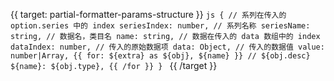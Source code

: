 {{ target: partial-formatter-params-structure }}
    ```js
    {
        // 系列在传入的 option.series 中的 index
        seriesIndex: number,
        // 系列名称
        seriesName: string,
        // 数据名，类目名
        name: string,
        // 数据在传入的 data 数组中的 index
        dataIndex: number,
        // 传入的原始数据项
        data: Object,
        // 传入的数据值
        value: number|Array,
    {{ for: ${extra} as ${obj}, ${name} }}
        // ${obj.desc}
        ${name}: ${obj.type},
    {{ /for }}
    }
    ```
{{ /target }}